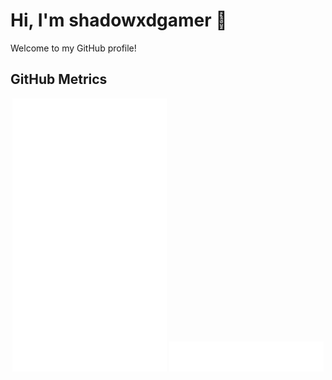 # Hi, I'm shadowxdgamer 👋

Welcome to my GitHub profile!

## GitHub Metrics

<!-- Display the metrics.svg file -->
<p align="center">
  <img width="49%" src="metrics.svg" alt="GitHub Metrics">
  <img width="49%" src="personality.svg" alt="MBTI Personality">
</p>

